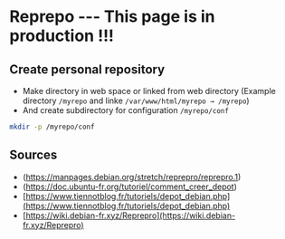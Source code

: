 # Reprepo --- This page is in production !!!
## Create personal repository

 - Make directory in web space or linked from web directory (Example directory `/myrepo` and linke `/var/www/html/myrepo → /myrepo`)
 - And create subdirectory for configuration `/myrepo/conf`

```bash
mkdir -p /myrepo/conf
```


## Sources
 - (https://manpages.debian.org/stretch/reprepro/reprepro.1)
 - (https://doc.ubuntu-fr.org/tutoriel/comment_creer_depot)
 - [https://www.tiennotblog.fr/tutoriels/depot_debian.php](https://www.tiennotblog.fr/tutoriels/depot_debian.php)
 - [https://wiki.debian-fr.xyz/Reprepro](https://wiki.debian-fr.xyz/Reprepro)


